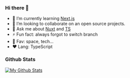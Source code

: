 ### Hi there 👋

- 🌱 I’m currently learning [Next.js](https://nextjs.org)
- 👯 I’m looking to collaborate on an open source projects.
- 💬 Ask me about [Nuxt](https://v3.nuxtjs.org/) and [TS](https://www.typescriptlang.org/)
- ⚡ Fun fact: always forgot to switch branch
- 🍕 Fav: space, tech...
- ❤️ Lang: TypeScript

### Github Stats

[![My Github Stats](https://github-readme-stats.vercel.app/api?username=virakkhun&count_private=true&theme=default&show_icons=true&theme=dracula)](https://github.com/virakkhun)
